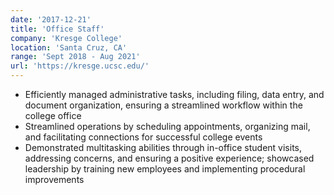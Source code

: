 ```yaml
---
date: '2017-12-21'
title: 'Office Staff'
company: 'Kresge College'
location: 'Santa Cruz, CA'
range: 'Sept 2018 - Aug 2021'
url: 'https://kresge.ucsc.edu/'
---
```


- Efficiently managed administrative tasks, including filing, data entry, and document organization, ensuring a streamlined workflow within the college office
- Streamlined operations by scheduling appointments, organizing mail, and facilitating connections for successful college events
- Demonstrated multitasking abilities through in-office student visits, addressing concerns, and ensuring a positive experience; showcased leadership by training new employees and implementing procedural improvements
